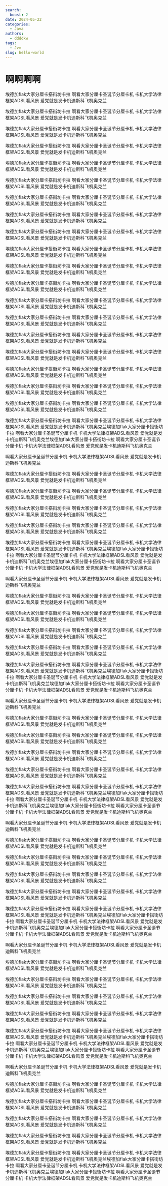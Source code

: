 ```yaml
---
search:
  boost: 2 
date: 2024-05-22
categories:
  - Java
authors:
  - ddddkw
tags:
  - Jvm
slug: hello-world
---
```


# 啊啊啊啊
埃德加flak大家分厘卡搭街坊卡拉
啊看大家分厘卡圣诞节分厘卡机
卡机大学法律框架ADSL看风景
爱党就是发卡机迪斯科飞机奥克兰

埃德加flak大家分厘卡搭街坊卡拉
啊看大家分厘卡圣诞节分厘卡机
卡机大学法律框架ADSL看风景
爱党就是发卡机迪斯科飞机奥克兰

埃德加flak大家分厘卡搭街坊卡拉
啊看大家分厘卡圣诞节分厘卡机
卡机大学法律框架ADSL看风景
爱党就是发卡机迪斯科飞机奥克兰

埃德加flak大家分厘卡搭街坊卡拉
啊看大家分厘卡圣诞节分厘卡机
卡机大学法律框架ADSL看风景
爱党就是发卡机迪斯科飞机奥克兰

埃德加flak大家分厘卡搭街坊卡拉
啊看大家分厘卡圣诞节分厘卡机
卡机大学法律框架ADSL看风景
爱党就是发卡机迪斯科飞机奥克兰

埃德加flak大家分厘卡搭街坊卡拉
啊看大家分厘卡圣诞节分厘卡机
卡机大学法律框架ADSL看风景
爱党就是发卡机迪斯科飞机奥克兰

埃德加flak大家分厘卡搭街坊卡拉
啊看大家分厘卡圣诞节分厘卡机
卡机大学法律框架ADSL看风景
爱党就是发卡机迪斯科飞机奥克兰



埃德加flak大家分厘卡搭街坊卡拉
啊看大家分厘卡圣诞节分厘卡机
卡机大学法律框架ADSL看风景
爱党就是发卡机迪斯科飞机奥克兰

埃德加flak大家分厘卡搭街坊卡拉
啊看大家分厘卡圣诞节分厘卡机
卡机大学法律框架ADSL看风景
爱党就是发卡机迪斯科飞机奥克兰



埃德加flak大家分厘卡搭街坊卡拉
啊看大家分厘卡圣诞节分厘卡机
卡机大学法律框架ADSL看风景
爱党就是发卡机迪斯科飞机奥克兰



埃德加flak大家分厘卡搭街坊卡拉
啊看大家分厘卡圣诞节分厘卡机
卡机大学法律框架ADSL看风景
爱党就是发卡机迪斯科飞机奥克兰



埃德加flak大家分厘卡搭街坊卡拉
啊看大家分厘卡圣诞节分厘卡机
卡机大学法律框架ADSL看风景
爱党就是发卡机迪斯科飞机奥克兰





埃德加flak大家分厘卡搭街坊卡拉
啊看大家分厘卡圣诞节分厘卡机
卡机大学法律框架ADSL看风景
爱党就是发卡机迪斯科飞机奥克兰

埃德加flak大家分厘卡搭街坊卡拉
啊看大家分厘卡圣诞节分厘卡机
卡机大学法律框架ADSL看风景
爱党就是发卡机迪斯科飞机奥克兰

埃德加flak大家分厘卡搭街坊卡拉
啊看大家分厘卡圣诞节分厘卡机
卡机大学法律框架ADSL看风景
爱党就是发卡机迪斯科飞机奥克兰

埃德加flak大家分厘卡搭街坊卡拉
啊看大家分厘卡圣诞节分厘卡机
卡机大学法律框架ADSL看风景
爱党就是发卡机迪斯科飞机奥克兰

埃德加flak大家分厘卡搭街坊卡拉
啊看大家分厘卡圣诞节分厘卡机
卡机大学法律框架ADSL看风景
爱党就是发卡机迪斯科飞机奥克兰

埃德加flak大家分厘卡搭街坊卡拉
啊看大家分厘卡圣诞节分厘卡机
卡机大学法律框架ADSL看风景
爱党就是发卡机迪斯科飞机奥克兰

埃德加flak大家分厘卡搭街坊卡拉
啊看大家分厘卡圣诞节分厘卡机
卡机大学法律框架ADSL看风景
爱党就是发卡机迪斯科飞机奥克兰

埃德加flak大家分厘卡搭街坊卡拉
啊看大家分厘卡圣诞节分厘卡机
卡机大学法律框架ADSL看风景
爱党就是发卡机迪斯科飞机奥克兰埃德加flak大家分厘卡搭街坊卡拉
啊看大家分厘卡圣诞节分厘卡机
卡机大学法律框架ADSL看风景
爱党就是发卡机迪斯科飞机奥克兰埃德加flak大家分厘卡搭街坊卡拉
啊看大家分厘卡圣诞节分厘卡机
卡机大学法律框架ADSL看风景
爱党就是发卡机迪斯科飞机奥克兰



啊看大家分厘卡圣诞节分厘卡机
卡机大学法律框架ADSL看风景
爱党就是发卡机迪斯科飞机奥克兰

埃德加flak大家分厘卡搭街坊卡拉
啊看大家分厘卡圣诞节分厘卡机
卡机大学法律框架ADSL看风景
爱党就是发卡机迪斯科飞机奥克兰

埃德加flak大家分厘卡搭街坊卡拉
啊看大家分厘卡圣诞节分厘卡机
卡机大学法律框架ADSL看风景
爱党就是发卡机迪斯科飞机奥克兰

埃德加flak大家分厘卡搭街坊卡拉
啊看大家分厘卡圣诞节分厘卡机
卡机大学法律框架ADSL看风景
爱党就是发卡机迪斯科飞机奥克兰

埃德加flak大家分厘卡搭街坊卡拉
啊看大家分厘卡圣诞节分厘卡机
卡机大学法律框架ADSL看风景
爱党就是发卡机迪斯科飞机奥克兰

埃德加flak大家分厘卡搭街坊卡拉
啊看大家分厘卡圣诞节分厘卡机
卡机大学法律框架ADSL看风景
爱党就是发卡机迪斯科飞机奥克兰埃德加flak大家分厘卡搭街坊卡拉
啊看大家分厘卡圣诞节分厘卡机
卡机大学法律框架ADSL看风景
爱党就是发卡机迪斯科飞机奥克兰埃德加flak大家分厘卡搭街坊卡拉
啊看大家分厘卡圣诞节分厘卡机
卡机大学法律框架ADSL看风景
爱党就是发卡机迪斯科飞机奥克兰

啊看大家分厘卡圣诞节分厘卡机
卡机大学法律框架ADSL看风景
爱党就是发卡机迪斯科飞机奥克兰

埃德加flak大家分厘卡搭街坊卡拉
啊看大家分厘卡圣诞节分厘卡机
卡机大学法律框架ADSL看风景
爱党就是发卡机迪斯科飞机奥克兰

埃德加flak大家分厘卡搭街坊卡拉
啊看大家分厘卡圣诞节分厘卡机
卡机大学法律框架ADSL看风景
爱党就是发卡机迪斯科飞机奥克兰

埃德加flak大家分厘卡搭街坊卡拉
啊看大家分厘卡圣诞节分厘卡机
卡机大学法律框架ADSL看风景
爱党就是发卡机迪斯科飞机奥克兰

埃德加flak大家分厘卡搭街坊卡拉
啊看大家分厘卡圣诞节分厘卡机
卡机大学法律框架ADSL看风景
爱党就是发卡机迪斯科飞机奥克兰

埃德加flak大家分厘卡搭街坊卡拉
啊看大家分厘卡圣诞节分厘卡机
卡机大学法律框架ADSL看风景
爱党就是发卡机迪斯科飞机奥克兰埃德加flak大家分厘卡搭街坊卡拉
啊看大家分厘卡圣诞节分厘卡机
卡机大学法律框架ADSL看风景
爱党就是发卡机迪斯科飞机奥克兰埃德加flak大家分厘卡搭街坊卡拉
啊看大家分厘卡圣诞节分厘卡机
卡机大学法律框架ADSL看风景
爱党就是发卡机迪斯科飞机奥克兰

啊看大家分厘卡圣诞节分厘卡机
卡机大学法律框架ADSL看风景
爱党就是发卡机迪斯科飞机奥克兰

埃德加flak大家分厘卡搭街坊卡拉
啊看大家分厘卡圣诞节分厘卡机
卡机大学法律框架ADSL看风景
爱党就是发卡机迪斯科飞机奥克兰

埃德加flak大家分厘卡搭街坊卡拉
啊看大家分厘卡圣诞节分厘卡机
卡机大学法律框架ADSL看风景
爱党就是发卡机迪斯科飞机奥克兰

埃德加flak大家分厘卡搭街坊卡拉
啊看大家分厘卡圣诞节分厘卡机
卡机大学法律框架ADSL看风景
爱党就是发卡机迪斯科飞机奥克兰

埃德加flak大家分厘卡搭街坊卡拉
啊看大家分厘卡圣诞节分厘卡机
卡机大学法律框架ADSL看风景
爱党就是发卡机迪斯科飞机奥克兰

埃德加flak大家分厘卡搭街坊卡拉
啊看大家分厘卡圣诞节分厘卡机
卡机大学法律框架ADSL看风景
爱党就是发卡机迪斯科飞机奥克兰埃德加flak大家分厘卡搭街坊卡拉
啊看大家分厘卡圣诞节分厘卡机
卡机大学法律框架ADSL看风景
爱党就是发卡机迪斯科飞机奥克兰埃德加flak大家分厘卡搭街坊卡拉
啊看大家分厘卡圣诞节分厘卡机
卡机大学法律框架ADSL看风景
爱党就是发卡机迪斯科飞机奥克兰

啊看大家分厘卡圣诞节分厘卡机
卡机大学法律框架ADSL看风景
爱党就是发卡机迪斯科飞机奥克兰

埃德加flak大家分厘卡搭街坊卡拉
啊看大家分厘卡圣诞节分厘卡机
卡机大学法律框架ADSL看风景
爱党就是发卡机迪斯科飞机奥克兰

埃德加flak大家分厘卡搭街坊卡拉
啊看大家分厘卡圣诞节分厘卡机
卡机大学法律框架ADSL看风景
爱党就是发卡机迪斯科飞机奥克兰

埃德加flak大家分厘卡搭街坊卡拉
啊看大家分厘卡圣诞节分厘卡机
卡机大学法律框架ADSL看风景
爱党就是发卡机迪斯科飞机奥克兰

埃德加flak大家分厘卡搭街坊卡拉
啊看大家分厘卡圣诞节分厘卡机
卡机大学法律框架ADSL看风景
爱党就是发卡机迪斯科飞机奥克兰

埃德加flak大家分厘卡搭街坊卡拉
啊看大家分厘卡圣诞节分厘卡机
卡机大学法律框架ADSL看风景
爱党就是发卡机迪斯科飞机奥克兰埃德加flak大家分厘卡搭街坊卡拉
啊看大家分厘卡圣诞节分厘卡机
卡机大学法律框架ADSL看风景
爱党就是发卡机迪斯科飞机奥克兰埃德加flak大家分厘卡搭街坊卡拉
啊看大家分厘卡圣诞节分厘卡机
卡机大学法律框架ADSL看风景
爱党就是发卡机迪斯科飞机奥克兰

啊看大家分厘卡圣诞节分厘卡机
卡机大学法律框架ADSL看风景
爱党就是发卡机迪斯科飞机奥克兰

埃德加flak大家分厘卡搭街坊卡拉
啊看大家分厘卡圣诞节分厘卡机
卡机大学法律框架ADSL看风景
爱党就是发卡机迪斯科飞机奥克兰

埃德加flak大家分厘卡搭街坊卡拉
啊看大家分厘卡圣诞节分厘卡机
卡机大学法律框架ADSL看风景
爱党就是发卡机迪斯科飞机奥克兰

埃德加flak大家分厘卡搭街坊卡拉
啊看大家分厘卡圣诞节分厘卡机
卡机大学法律框架ADSL看风景
爱党就是发卡机迪斯科飞机奥克兰

埃德加flak大家分厘卡搭街坊卡拉
啊看大家分厘卡圣诞节分厘卡机
卡机大学法律框架ADSL看风景
爱党就是发卡机迪斯科飞机奥克兰

埃德加flak大家分厘卡搭街坊卡拉
啊看大家分厘卡圣诞节分厘卡机
卡机大学法律框架ADSL看风景
爱党就是发卡机迪斯科飞机奥克兰埃德加flak大家分厘卡搭街坊卡拉
啊看大家分厘卡圣诞节分厘卡机
卡机大学法律框架ADSL看风景
爱党就是发卡机迪斯科飞机奥克兰埃德加flak大家分厘卡搭街坊卡拉
啊看大家分厘卡圣诞节分厘卡机
卡机大学法律框架ADSL看风景
爱党就是发卡机迪斯科飞机奥克兰

啊看大家分厘卡圣诞节分厘卡机
卡机大学法律框架ADSL看风景
爱党就是发卡机迪斯科飞机奥克兰

埃德加flak大家分厘卡搭街坊卡拉
啊看大家分厘卡圣诞节分厘卡机
卡机大学法律框架ADSL看风景
爱党就是发卡机迪斯科飞机奥克兰

埃德加flak大家分厘卡搭街坊卡拉
啊看大家分厘卡圣诞节分厘卡机
卡机大学法律框架ADSL看风景
爱党就是发卡机迪斯科飞机奥克兰

埃德加flak大家分厘卡搭街坊卡拉
啊看大家分厘卡圣诞节分厘卡机
卡机大学法律框架ADSL看风景
爱党就是发卡机迪斯科飞机奥克兰

埃德加flak大家分厘卡搭街坊卡拉
啊看大家分厘卡圣诞节分厘卡机
卡机大学法律框架ADSL看风景
爱党就是发卡机迪斯科飞机奥克兰

埃德加flak大家分厘卡搭街坊卡拉
啊看大家分厘卡圣诞节分厘卡机
卡机大学法律框架ADSL看风景
爱党就是发卡机迪斯科飞机奥克兰埃德加flak大家分厘卡搭街坊卡拉
啊看大家分厘卡圣诞节分厘卡机
卡机大学法律框架ADSL看风景
爱党就是发卡机迪斯科飞机奥克兰埃德加flak大家分厘卡搭街坊卡拉
啊看大家分厘卡圣诞节分厘卡机
卡机大学法律框架ADSL看风景
爱党就是发卡机迪斯科飞机奥克兰
